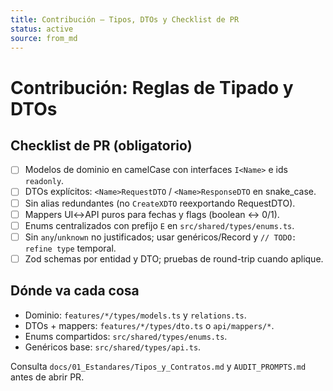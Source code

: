 ```yaml
---
title: Contribución — Tipos, DTOs y Checklist de PR
status: active
source: from_md
---
```


# Contribución: Reglas de Tipado y DTOs

## Checklist de PR (obligatorio)
- [ ] Modelos de dominio en camelCase con interfaces `I<Name>` e ids `readonly`.
- [ ] DTOs explícitos: `<Name>RequestDTO` / `<Name>ResponseDTO` en snake_case.
- [ ] Sin alias redundantes (no `CreateXDTO` reexportando RequestDTO).
- [ ] Mappers UI↔API puros para fechas y flags (boolean ↔ 0/1).
- [ ] Enums centralizados con prefijo `E` en `src/shared/types/enums.ts`.
- [ ] Sin `any`/`unknown` no justificados; usar genéricos/Record y `// TODO: refine type` temporal.
- [ ] Zod schemas por entidad y DTO; pruebas de round-trip cuando aplique.

## Dónde va cada cosa
- Dominio: `features/*/types/models.ts` y `relations.ts`.
- DTOs + mappers: `features/*/types/dto.ts` o `api/mappers/*`.
- Enums compartidos: `src/shared/types/enums.ts`.
- Genéricos base: `src/shared/types/api.ts`.

Consulta `docs/01_Estandares/Tipos_y_Contratos.md` y `AUDIT_PROMPTS.md` antes de abrir PR.

